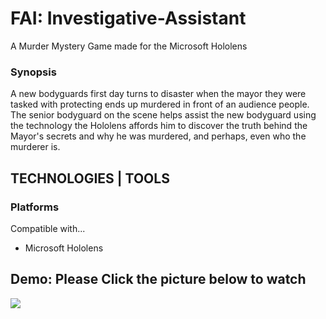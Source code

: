 # FAI: Investigative-Assistant

<p>A Murder Mystery Game made for the Microsoft Hololens</p>

### Synopsis
<p>A new bodyguards first day turns to disaster when the mayor they were tasked with protecting ends up murdered in front of an audience people. The senior bodyguard on the scene helps assist the new bodyguard using the technology the Hololens affords him to discover the truth behind the Mayor's secrets and why he was murdered, and perhaps, even who the murderer is.</p>

## TECHNOLOGIES | TOOLS

### Platforms
<p>Compatible with...</p>
<ul>
  <li>Microsoft Hololens</li>
</ul>

## Demo: Please Click the picture below to watch
<img src="https://github.com/danieljcoh/FAI-Investigative-Assistant/assets/37455228/e07398b5-6f6b-46c5-8c73-1220c7b3f958">
